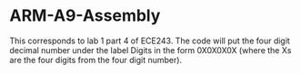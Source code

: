 # ARM-A9-Assembly
This corresponds to lab 1 part 4 of ECE243. 
The code will put the four digit decimal number under the label Digits in the form 0X0X0X0X (where the Xs are the four digits from the four digit number). 
